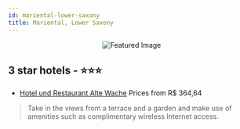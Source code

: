 ```yaml
---
id: mariental-lower-saxony
title: Mariental, Lower Saxony
---
```


<center><img src="https://i.travelapi.com/hotels/37000000/36820000/36819600/36819590/3db49b13_z.jpg" alt="Featured Image" /></center>


##  3 star hotels - ⭐️⭐️⭐️

-    [Hotel und Restaurant Alte Wache](https://us.hurb.com/hotels/mariental/hotel-und-restaurant-alte-wache-JNP-JP00338G?cmp=18055) Prices from R$ 364,64
   > Take in the views from a terrace and a garden and make use of amenities such as complimentary wireless Internet access.
